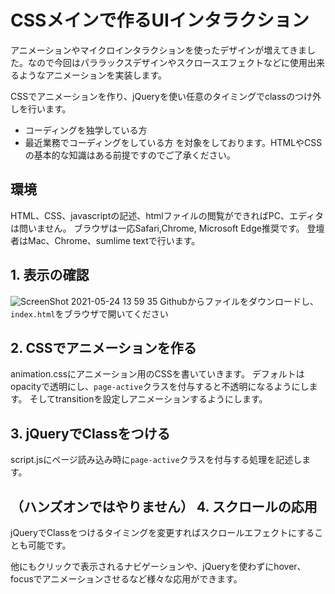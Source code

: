 # CSSメインで作るUIインタラクション

アニメーションやマイクロインタラクションを使ったデザインが増えてきました。なので今回はパララックスデザインやスクロースエフェクトなどに使用出来るようなアニメーションを実装します。

CSSでアニメーションを作り、jQueryを使い任意のタイミングでclassのつけ外しを行います。

- コーディングを独学している方
- 最近業務でコーディングをしている方
を対象をしております。HTMLやCSSの基本的な知識はある前提ですのでご了承ください。

## 環境
HTML、CSS、javascriptの記述、htmlファイルの閲覧ができればPC、エディタは問いません。
ブラウザは一応Safari,Chrome, Microsoft Edge推奨です。
登壇者はMac、Chrome、sumlime textで行います。

## 1. 表示の確認
![ScreenShot 2021-05-24 13 59 35](https://user-images.githubusercontent.com/36651633/119532566-f6af0300-bdbf-11eb-981e-847c80ac8cd1.png)
Githubからファイルをダウンロードし、 `index.html`をブラウザで開いてください


## 2. CSSでアニメーションを作る
animation.cssにアニメーション用のCSSを書いていきます。
デフォルトはopacityで透明にし、`page-active`クラスを付与すると不透明になるようにします。
そしてtransitionを設定しアニメーションするようにします。


## 3. jQueryでClassをつける
script.jsにページ読み込み時に`page-active`クラスを付与する処理を記述します。


## （ハンズオンではやりません） 4. スクロールの応用
jQueryでClassをつけるタイミングを変更すればスクロールエフェクトにすることも可能です。

他にもクリックで表示されるナビゲーションや、jQueryを使わずにhover、focusでアニメーションさせるなど様々な応用ができます。
